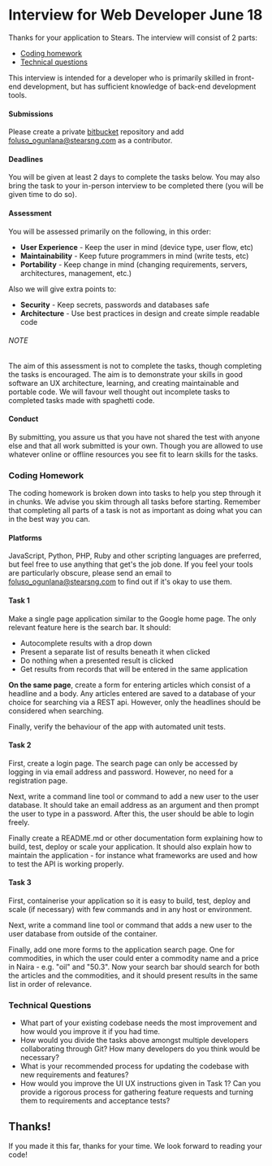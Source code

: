 Interview for Web Developer June 18
===================================

Thanks for your application to Stears.
The interview will consist of 2 parts:

* [Coding homework](#coding-homework)
* [Technical questions](#technical-questions)

This interview is intended for a developer who is primarily skilled in front-end development, but has sufficient knowledge of back-end development tools.

#### Submissions
Please create a private [bitbucket](https://bitbucket.org/) repository and add foluso_ogunlana@stearsng.com as a contributor.

#### Deadlines
You will be given at least 2 days to complete the tasks below. You may also bring the task to your in-person interview to be completed there (you will be given time to do so).

#### Assessment
You will be assessed primarily on the following, in this order:
* **User Experience** - Keep the user in mind (device type, user flow, etc)
* **Maintainability** - Keep future programmers in mind (write tests, etc)
* **Portability** - Keep change in mind (changing requirements, servers, architectures, management, etc.)

Also we will give extra points to:
* **Security** - Keep secrets, passwords and databases safe
* **Architecture** - Use best practices in design and create simple readable code

###### NOTE
The aim of this assessment is not to complete the tasks, though completing the tasks is encouraged. The aim is to demonstrate your skills in good software an UX architecture, learning, and creating maintainable and portable code. We will favour well thought out incomplete tasks to completed tasks made with spaghetti code.

#### Conduct
By submitting, you assure us that you have not shared the test with anyone else and that all work submitted is your own. Though you are allowed to use whatever online or offline resources you see fit to learn skills for the tasks.


### <a name="coding-homework"></a>
### **Coding Homework**

The coding homework is broken down into tasks to help you step through it in chunks.
We advise you skim through all tasks before starting. Remember that completing all parts of a task is not as important as doing what you can in the best way you can.

#### **Platforms**
JavaScript, Python, PHP, Ruby and other scripting languages are preferred, but feel free to use anything that get's the job done. If you feel your tools are particularly obscure, please send an email to foluso_ogunlana@stearsng.com to find out if it's okay to use them.

#### Task 1

Make a single page application similar to the Google home page. The only relevant feature here is the search bar. It should:
- Autocomplete results with a drop down
- Present a separate list of results beneath it when clicked
- Do nothing when a presented result is clicked
- Get results from records that will be entered in the same application

**On the same page**, create a form for entering articles which consist of a headline and a body. Any articles entered are saved to a database of your choice for searching via a REST api.
However, only the headlines should be considered when searching.

Finally, verify the behaviour of the app with automated unit tests.

#### Task 2

First, create a login page. The search page can only be accessed by logging in via email address and password. However, no need for a registration page.

Next, write a command line tool or command to add a new user to the user database. It should take an email address as an argument and then prompt the user to type in a password. After this, the user should be able to login freely.

Finally create a README.md or other documentation form explaining how to build, test, deploy or scale your application. It should also explain how to maintain the application - for instance what frameworks are used and how to test the API is working properly.

#### Task 3

First, containerise your application so it is easy to build, test, deploy and scale (if necessary) with few commands and in any host or environment.

Next, write a command line tool or command that adds a new user to the user database from outside of the container.

Finally, add one more forms to the application search page. One for commodities, in which the user could enter a commodity name and a price in Naira - e.g. "oil" and "50.3". Now your search bar should search for both the articles and the commodities, and it should present results in the same list in order of relevance.


### <a name="technical-questions"></a>
### **Technical Questions**

- What part of your existing codebase needs the most improvement and how would you improve it if you had time.
- How would you divide the tasks above amongst multiple developers collaborating through Git? How many developers do you think would be necessary?
- What is your recommended process for updating the codebase with new requirements and features?
- How would you improve the UI UX instructions given in Task 1? Can you provide a rigorous process for gathering feature requests and turning them to requirements and acceptance tests?


## Thanks!

If you made it this far, thanks for your time.
We look forward to reading your code!
